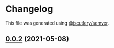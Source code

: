 # Changelog

This file was generated using [@jscutlery/semver](https://github.com/jscutlery/semver).

## [0.0.2](https://github.com/macneib/cicd/compare/v0.0.1...v0.0.2) (2021-05-08)
